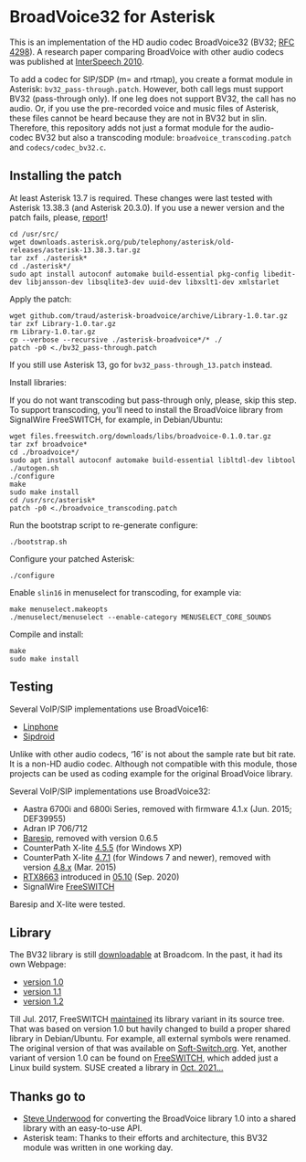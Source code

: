 # BroadVoice32 for Asterisk

This is an implementation of the HD audio codec BroadVoice32 (BV32; [RFC 4298](https://tools.ietf.org/html/rfc4298)). A research paper comparing BroadVoice with other audio codecs was published at [InterSpeech 2010](https://www.isca-speech.org/archive/interspeech_2010/ramo10_interspeech.html).

To add a codec for SIP/SDP (m= and rtmap), you create a format module in Asterisk: `bv32_pass-through.patch`. However, both call legs must support BV32 (pass-through only). If one leg does not support BV32, the call has no audio. Or, if you use the pre-recorded voice and music files of Asterisk, these files cannot be heard because they are not in BV32 but in slin. Therefore, this repository adds not just a format module for the audio-codec BV32 but also a transcoding module: `broadvoice_transcoding.patch` and `codecs/codec_bv32.c`.

## Installing the patch

At least Asterisk 13.7 is required. These changes were last tested with Asterisk 13.38.3 (and Asterisk 20.3.0). If you use a newer version and the patch fails, please, [report](https://help.github.com/articles/creating-an-issue/)!

	cd /usr/src/
	wget downloads.asterisk.org/pub/telephony/asterisk/old-releases/asterisk-13.38.3.tar.gz
	tar zxf ./asterisk*
	cd ./asterisk*/
	sudo apt install autoconf automake build-essential pkg-config libedit-dev libjansson-dev libsqlite3-dev uuid-dev libxslt1-dev xmlstarlet

Apply the patch:

	wget github.com/traud/asterisk-broadvoice/archive/Library-1.0.tar.gz
	tar zxf Library-1.0.tar.gz
	rm Library-1.0.tar.gz
	cp --verbose --recursive ./asterisk-broadvoice*/* ./
	patch -p0 <./bv32_pass-through.patch

If you still use Asterisk 13, go for `bv32_pass-through_13.patch` instead.

Install libraries:

If you do not want transcoding but pass-through only, please, skip this step. To support transcoding, you’ll need to install the BroadVoice library from SignalWire FreeSWITCH, for example, in Debian/Ubuntu:

	wget files.freeswitch.org/downloads/libs/broadvoice-0.1.0.tar.gz
	tar zxf broadvoice*
	cd ./broadvoice*/
	sudo apt install autoconf automake build-essential libltdl-dev libtool
	./autogen.sh
	./configure
	make
	sudo make install
	cd /usr/src/asterisk*
	patch -p0 <./broadvoice_transcoding.patch

Run the bootstrap script to re-generate configure:

	./bootstrap.sh

Configure your patched Asterisk:

	./configure

Enable `slin16` in menuselect for transcoding, for example via:

	make menuselect.makeopts
	./menuselect/menuselect --enable-category MENUSELECT_CORE_SOUNDS

Compile and install:

	make
	sudo make install

## Testing

Several VoIP/SIP implementations use BroadVoice16:
* [Linphone](https://github.com/BelledonneCommunications/mediastreamer2/blob/2ef88ff7f9b3506b7c10e6925c36ccba2f151f86/src/audiofilters/bv16.c)
* [Sipdroid](https://github.com/i-p-tel/sipdroid/blob/ef15c6d68cf402088c2960802d2dec87be15f2a9/app/src/main/jni/bv16_jni.cpp)

Unlike with other audio codecs, ‘16’ is not about the sample rate but bit rate. It is a non-HD audio codec. Although not compatible with this module, those projects can be used as coding example for the original BroadVoice library.

Several VoIP/SIP implementations use BroadVoice32:
* Aastra 6700i and 6800i Series, removed with firmware 4.1.x (Jun. 2015; DEF39955)
* Adran IP 706/712
* [Baresip](https://github.com/traud/asterisk-broadvoice/wiki), removed with version 0.6.5
* CounterPath X-lite [4.5.5](https://web.archive.org/web/20151120063639/http://counterpath.s3.amazonaws.com/downloads/X-Lite_Win32_4.5.5.2_76432.exe) (for Windows XP)
* CounterPath X-lite [4.7.1](https://web.archive.org/web/20160306091234/http://counterpath.s3.amazonaws.com/downloads/X-Lite_Win32_4.7.1_74247.exe) (for Windows 7 and newer), removed with version [4.8.x](https://github.com/flaviogoncalves/AsteriskTraining/blob/master/X-Lite_5.8.3_102651.exe) (Mar. 2015)
* [RTX8663](https://github.com/traud/asterisk-broadvoice/issues/1) introduced in [05.10](https://service.snom.com/x/VwIJAQ) (Sep. 2020)
* SignalWire [FreeSWITCH](https://github.com/signalwire/freeswitch/blob/8aa6a8a9049287d165a2650d2e337340d09514ea/src/mod/codecs/mod_bv/mod_bv.c)

Baresip and X-lite were tested.

## Library

The BV32 library is still [downloadable](https://docs.broadcom.com/docs/12358448) at Broadcom. In the past, it had its own Webpage:
* [version 1.0](https://web.archive.org/web/20091114062037/http://www.broadcom.com:80/support/broadvoice/downloads.php)
* [version 1.1](https://web.archive.org/web/20120929090646/http://www.broadcom.com:80/support/broadvoice/downloads.php)
* [version 1.2](https://web.archive.org/web/20150416080759/http://www.broadcom.com:80/support/broadvoice/downloads.php)

Till Jul. 2017, FreeSWITCH [maintained](https://github.com/signalwire/freeswitch/tree/03cc850c686700c2ae636317801901120f6bbed9/libs/broadvoice) its library variant in its source tree. That was based on version 1.0 but havily changed to build a proper shared library in Debian/Ubuntu. For example, all external symbols were renamed. The original version of that was available on [Soft-Switch.org](https://www.soft-switch.org/downloads/voipcodecs/snapshots/). Yet, another variant of version 1.0 can be found on [FreeSWITCH](https://files.freeswitch.org/downloads/libs/libbv32-0.1.tar.gz), which added just a Linux build system. SUSE created a library in [Oct. 2021…](https://build.opensuse.org/package/show/openSUSE%3AFactory/broadvoice32)

## Thanks go to
* [Steve Underwood](https://www.coppice.org/) for converting the BroadVoice library 1.0 into a shared library with an easy-to-use API.
* Asterisk team: Thanks to their efforts and architecture, this BV32 module was written in one working day.
